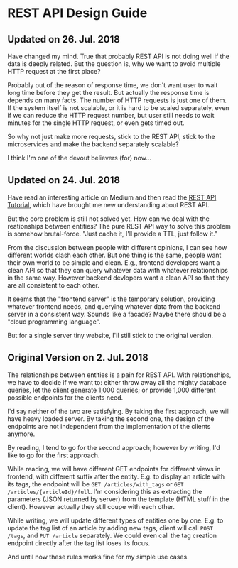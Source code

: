 # REST API Design Guide

## Updated on 26. Jul. 2018
Have changed my mind. True that probably REST API is not doing well if the data is deeply related. But the question is, why we want to avoid multiple HTTP request at the first place?

Probably out of the reason of response time, we don't want user to wait long time before they get the result. But actually the response time is depends on many facts. The number of HTTP requests is just one of them. If the system itself is not scalable, or it is hard to be scaled separately, even if we can reduce the HTTP request number, but user still needs to wait minutes for the single HTTP request, or even gets timed out.

So why not just make more requests, stick to the REST API, stick to the microservices and make the backend separately scalable?

I think I'm one of the devout believers (for) now...

## Updated on 24. Jul. 2018
Have read an interesting article on Medium and then read the [REST API Tutorial](https://restfulapi.net/), which have brought me new understanding about REST API.

But the core problem is still not solved yet. How can we deal with the reationships between entities? The pure REST API way to solve this problem is somehow brutal-force. "Just cache it, I'll provide a TTL, just follow it."

From the discussion between people with different opinions, I can see how different worlds clash each other. But one thing is the same, people want their own world to be simple and clean. E.g., frontend developers want a clean API so that they can query whatever data with whatever relationships in the same way. However backend devlopers want a clean API so that they are all consistent to each other.

It seems that the "frontend server" is the temporary solution, providing whatever frontend needs, and querying whatever data from the backend server in a consistent way. Sounds like a facade? Maybe there should be a "cloud programming language".

But for a single server tiny website, I'll still stick to the original version.

## Original Version on 2. Jul. 2018
The relationships between entities is a pain for REST API. With relationships, we have to decide if we want to: either throw away all the mighty database queries, let the client generate 1,000 queries; or provide 1,000 different possible endpoints for the clients need.

I'd say neither of the two are satisfying. By taking the first approach, we will have heavy loaded server. By taking the second one, the design of the endpoints are not independent from the implementation of the clients anymore.

By reading, I tend to go for the second approach; however by writing, I'd like to go for the first approach.

While reading, we will have different GET endpoints for different views in frontend, with different suffix after the entity. E.g. to display an article with its tags, the endpoint will be `GET /articles/with_tags` or `GET /articles/{articleId}/full`. I'm considering this as extracting the parameters (JSON returned by server) from the template (HTML stuff in the client). However actually they still coupe with each other.

While writing, we will update different types of entities one by one. E.g. to update the tag list of an article by adding new tags, client will call `POST /tags`, and `PUT /article` separately. We could even call the tag creation endpoint directly after the tag list loses its focus.

And until now these rules works fine for my simple use cases.
